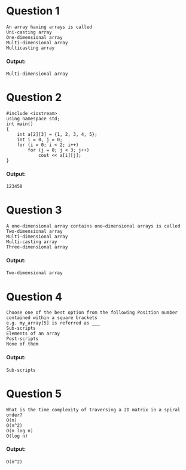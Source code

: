 # Question 1
```
An array having arrays is called
Uni-casting array
One-dimensional array
Multi-dimensional array
Multicasting array
```
#### Output: 
```
Multi-dimensional array
```

# Question 2
```
#include <iostream>
using namespace std;
int main()
{
    int a[2][3] = {1, 2, 3, 4, 5};
    int i = 0, j = 0;
    for (i = 0; i < 2; i++)
        for (j = 0; j < 3; j++)
            cout << a[i][j];
}
```
#### Output: 
```
123450
```

# Question 3
```
A one-dimensional array contains one—dimensional arrays is called
Two-dimensional array
Multi-dimensional array
Multi-casting array
Three-dimensional array
```
#### Output: 
```
Two-dimensional array
```

# Question 4
```
Choose one of the best option from the following Position number contained within a square brackets
e.g. my_array[5] is referred as ___
Sub-scripts
Elements of an array
Post-scripts
None of them
```
#### Output: 
```
Sub-scripts
```

# Question 5
```
What is the time complexity of traversing a 2D matrix in a spiral order?
O(n)
O(n^2)
O(n log n)
O(log n)
```
#### Output: 
```
O(n^2)
```